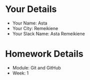 <!--

The title for your pull request should be made in this format

CITY CLASS_NO - FIRST_NAME LAST_NAME - MODULE - WEEK_NO

For example,

London Class 7 - Chris Owen - HTMl/CSS - Week 1

-->

# Your Details

- Your Name: Asta
- Your City: Remeikiene
- Your Slack Name: Asta Remeikiene

# Homework Details

- Module: Git and GitHub
- Week: 1
